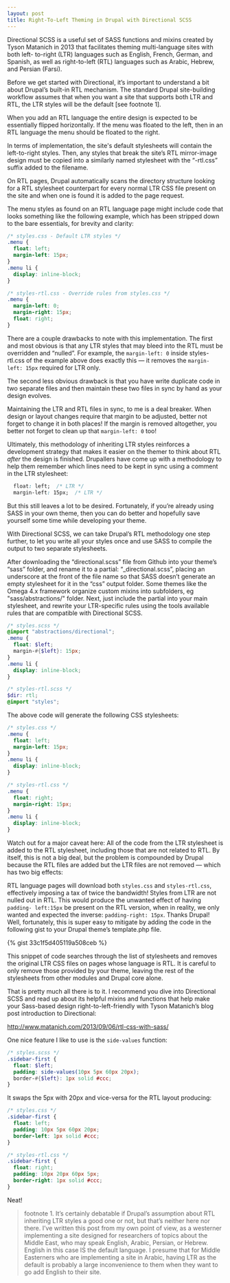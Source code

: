 ```yaml
---
layout: post
title: Right-To-Left Theming in Drupal with Directional SCSS
---
```



Directional SCSS is a useful set of SASS functions and mixins created by Tyson
Matanich in 2013 that facilitates theming multi-language sites with both left-
to-right (LTR) languages such as English, French, German, and Spanish, as well
as right-to-left (RTL) languages such as Arabic, Hebrew, and Persian (Farsi).

Before we get started with Directional, it’s important to understand a bit about
Drupal’s built-in RTL mechanism. The standard Drupal site-building workflow
assumes that when you want a site that supports both LTR and RTL, the LTR styles
will be the default [see footnote 1].

When you add an RTL language the entire design is expected to be essentially
flipped horizontally.  If the menu was floated to the left, then in an RTL
language the menu should be floated to the right.

In terms of implementation, the site's default stylesheets will contain the
left-to-right styles. Then, any styles that break the site’s RTL mirror-image
design must be copied into a similarly named stylesheet with the “-rtl.css”
suffix added to the filename.

On RTL pages, Drupal automatically scans the directory structure looking for a
RTL stylesheet counterpart for every normal LTR CSS file present on the site and
when one is found it is added to the page request.

The menu styles as found on an RTL language page might include code that looks
something like the following example, which has been stripped down to the bare
essentials, for brevity and clarity:

```css
/* styles.css - Default LTR styles */
.menu {
  float: left;
  margin-left: 15px;
}
.menu li {
  display: inline-block;
}

/* styles-rtl.css - Override rules from styles.css */
.menu {
  margin-left: 0;
  margin-right: 15px;
  float: right;
}
```

There are a couple drawbacks to note with this implementation. The first and
most obvious is that any LTR styles that may bleed into the RTL must be
overridden and “nulled”. For example, the `margin-left: 0` inside styles-rtl.css
of the example above does exactly this — it removes the `margin-left: 15px`
required for LTR only.

The second less obvious drawback is that you have write duplicate code in two
separate files and then maintain these two files in sync by hand as your design
evolves.

Maintaining the LTR and RTL files in sync, to me is a deal breaker.  When design
or layout changes require that margin to be adjusted, better not forget to
change it in both places!  If the margin is removed altogether, you better not
forget to clean up that `margin-left: 0` too!

Ultimately, this methodology of inheriting LTR styles reinforces a development
strategy that makes it easier on the themer to think about RTL *after* the
design is finished.  Drupallers have come up with a methodology to help them
remember which lines need to be kept in sync using a comment in the LTR
stylesheet:

```css
  float: left;  /* LTR */
  margin-left: 15px;  /* LTR */
```

But this still leaves a lot to be desired.  Fortunately, if you’re already using
SASS in your own theme, then you can do better and hopefully save yourself some
time while developing your theme.

With Directional SCSS, we can take Drupal’s RTL methodology one step further, to
let you write all your styles once and use SASS to compile the output to two
separate stylesheets.

After downloading the “directional.scss” file from Github into your theme’s
“sass” folder, and rename it to a partial: “_directional.scss”, placing an
underscore at the front of the file name so that SASS doesn’t generate an empty
stylesheet for it in the “css” output folder.  Some themes like the Omega 4.x
framework organize custom mixins into subfolders, eg "sass/abstractions/"
folder. Next, just include the partial into your main stylesheet, and rewrite
your LTR-specific rules using the tools available rules that are compatible with
Directional SCSS.

```scss
/* styles.scss */
@import "abstractions/directional";
.menu {
  float: $left;
  margin-#{$left}: 15px;
}
.menu li {
  display: inline-block;
}

/* styles-rtl.scss */
$dir: rtl;
@import "styles";
```

The above code will generate the following CSS stylesheets:


```css
/* styles.css */
.menu {
  float: left;
  margin-left: 15px;
}
.menu li {
  display: inline-block;
}

/* styles-rtl.css */
.menu {
  float: right;
  margin-right: 15px;
}
.menu li {
  display: inline-block;
}
```

Watch out for a major caveat here: All of the code from the LTR stylesheet is
added to the RTL stylesheet, including those that are not related to RTL.  By
itself, this is not a big deal, but the problem is compounded by Drupal because
the RTL files are added but the LTR files are not removed — which has two big
effects:

RTL language pages will download both `styles.css` and `styles-rtl.css`,
effectively imposing a tax of twice the bandwidth! Styles from LTR are not
nulled out in RTL. This would produce the unwanted effect of having `padding-
left:15px` be present on the RTL version, when in reality, we only wanted and
expected the inverse: `padding-right: 15px`. Thanks Drupal!  Well, fortunately,
this is super easy to mitigate by adding the code in the following gist to your
Drupal theme’s template.php file.

{% gist 33c1f5d405119a508ceb %}

This snippet of code searches through the list of stylesheets and removes the
original LTR CSS files on pages whose language is RTL.  It is careful to only
remove those provided by your theme, leaving the rest of the stylesheets from
other modules and Drupal core alone.

That is pretty much all there is to it.  I recommend you dive into Directional
SCSS and read up about its helpful mixins and functions that help make your
Sass-based design right-to-left-friendly with Tyson Matanich’s blog post
introduction to Directional:

http://www.matanich.com/2013/09/06/rtl-css-with-sass/

One nice feature I like to use is the `side-values` function:

```scss
/* styles.scss */
.sidebar-first {
  float: $left;
  padding: side-values(10px 5px 60px 20px);
  border-#{$left}: 1px solid #ccc;
}
```

It swaps the 5px with 20px and vice-versa for the RTL layout producing:

```css
/* styles.css */
.sidebar-first {
  float: left;
  padding: 10px 5px 60px 20px;
  border-left: 1px solid #ccc;
}

/* styles-rtl.css */
.sidebar-first {
  float: right;
  padding: 10px 20px 60px 5px;
  border-right: 1px solid #ccc;
}
```

Neat!


> footnote 1. It’s certainly debatable if Drupal’s assumption about RTL
inheriting LTR styles a good one or not, but that’s neither here nor there.
I’ve written this post from my own point of view, as a westerner implementing
a site designed for researchers of topics about the Middle East, who may speak
English, Arabic, Persian, or Hebrew. English in this case IS the default
language. I presume that for Middle Easterners who are implementing a site in
Arabic, having LTR as the default is probably a large inconvenience to them
when they want to go add English to their site.
